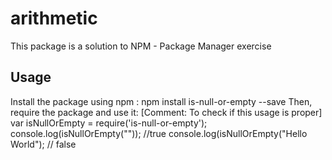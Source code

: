 # arithmetic
This package is a solution to NPM - Package Manager exercise 
## Usage
Install the package using npm :
 npm install is-null-or-empty --save
Then, require the package and use it:
 [Comment: To check if this usage is proper]
 var isNullOrEmpty = require('is-null-or-empty');
 console.log(isNullOrEmpty("")); //true
 console.log(isNullOrEmpty("Hello World"); // false
